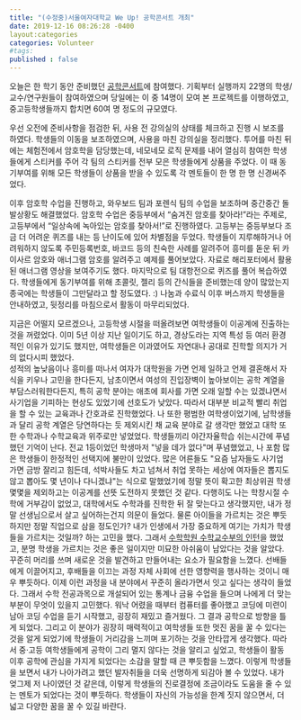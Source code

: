 ```yaml
---
title: "(수정중)서울여자대학교 We Up! 공학콘서트 개최"
date: 2019-12-16 08:26:28 -0400
layout:categories
categories: Volunteer
#tags: 
published : false
---
```


오늘은 한 학기 동안 준비했던 [공학콘서트](https://n.news.naver.com/article/025/0002962622)에 참여했다.
기획부터 실행까지 22명의 학생/교수/연구원들이 참여하였으며 당일에는 이 중 14명이 모여 본 프로젝트를 이행하였고, 중고등학생들까지 합치면 60여 명 정도의 규모였다.

우선 오전에 준비사항을 점검한 뒤, 사용 전 강의실의 상태를 체크하고 진행 시 보조를 하였다.
학생들의 이동을 보조하였으며, 사용을 마친 강의실을 정리했다.
투어를 마친 뒤에는 체험전에서 암호학을 담당했는데, 네모네모 로직 문제를 내어 열심히 참여한 학생들에게 스티커를 주어 각 팀의 스티커를 전부 모은 학생들에게 상품을 주었다.
이 때 동기부여를 위해 모든 학생들이 상품을 받을 수 있도록 각 멘토들이 한 명 한 명 신경써주었다. 

이후 암호학 수업을 진행하고, 와우보드 팀과 포렌식 팀의 수업을 보조하며 중간중간 돌발상황도 해결했었다.
암호학 수업은 중등부에서 “숨겨진 암호를 찾아라!”라는 주제로, 고등부에서 “일상속에 녹아있는 암호를 찾아서!”로 진행하였다.
고등부는 중등부보다 조금 더 어려운 퀴즈를 내는 등 난이도에 있어 차별점을 두었다.
학생들이 지루해하거나 어려워하지 않도록 주민등록번호, 바코드 등의 친숙한 사례를 알려주어 흥미를 돋운 뒤 카이사르 암호와 애너그램 암호를 알려주고 예제를 풀어보았다.
자료로 해리포터에서 활용된 애너그램 영상을 보여주기도 했다.
마지막으로 팀 대항전으로 퀴즈를 풀어 복습하였다.
학생들에게 동기부여를 위해 초콜릿, 젤리 등의 간식들을 준비했는데 양이 많았는지 종국에는 학생들이 그만달라고 할 정도였다. :) 
나눔과 수료식 이후 버스까지 학생들을 안내하였고, 뒷정리를 마침으로서 활동이 마무리되었다.

 지금은 어떨지 모르겠으나, 고등학생 시절을 떠올려보면 여학생들이 이공계에 진출하는 것을 꺼렸었다.
 이미 5년 이상 지난 일이기도 하고, 경상도라는 지역 특성 등 여러 환경적인 이유가 있기도 했지만, 여학생들은 이과였어도 자연대나 공대로 진학할 의지가 거의 없다시피 했었다.  
 성적의 높낮음이나 흥미를 떠나서 여자가 대학원을 가면 언제 일하고 언제 결혼해서 자식을 키우나 고민을 한다든지, 남초이면서 여성의 진입장벽이 높아보이는 공학 계열을 부담스러워한다든지, 특히 공학 분야는 애초에 회사를 가면 오래 일할 수는 있겠냐면서 사기업을 기피하는 현상도 있었기에 선호도가 낮았다.
 따라서 대부분 비교적 빨리 취업을 할 수 있는 교육과나 간호과로 진학했었다.
 나 또한 평범한 여학생이었기에, 남학생들과 달리 공학 계열은 당연하다는 듯 제외시킨 채 교육 분야로 갈 생각만 했었고 대학 또한 수학과나 수학교육과 위주로만 넣었었다.
 학생들끼리 야간자율학습 쉬는시간에 푸념했던 기억이 난다.
 전교 1등이었던 학생마저 "넣을 데가 없다"며 푸념했었고, 나 포함 많은 학생들이 한정적인 선택지에 불만이 있었다.
 많은 어른들도 "요즘 남자들도 사기업 가면 금방 잘리고 힘든데, 석박사들도 차고 넘쳐서 취업 못하는 세상에 여자들은 뽑지도 않고 뽑아도 몇 년이나 다니겠냐"는 식으로 말했었기에 정말 뜻이 확고한 최상위권 학생 몇몇을 제외하고는 이공계를 선뜻 도전하지 못했던 것 같다.
 다행히도 나는 학창시절 수학에 거부감이 없었고, 대학에서도 수학과를 진학한 뒤 잘 맞는다고 생각했지만, 내가 정말 선생님으로서 살고 싶어하는건지 의문이 들었다.
 물론 아이들을 가르치는 것은 뿌듯하지만 정말 직업으로 삼을 정도인가? 내가 인생에서 가장 중요하게 여기는 가치가 학생들을 가르치는 것일까? 하는 고민을 했다.
 그래서 [수학학원 수학교수부의 인턴](https://daun3046.github.io/activity/dyb-post/)을 했었고, 분명 학생을 가르치는 것은 좋은 일이지만 미묘한 아쉬움이 남았다는 것을 알았다.
 꾸준히 머리를 쓰며 새로운 것을 발견하고 만들어내는 요소가 필요함을 느꼈다. 선배들에게 이끌어지고, 후배들을 이끄는 과정 자체 사회에 선한 영향력을 행사하는 것이니 매우 뿌듯하다. 이제 이런 과정을 내 분야에서 꾸준히 올라가면서 잇고 싶다는 생각이 들었다.
 그래서 수학 전공과목으로 개설되어 있는 통계나 금융 수업을 들으며 나에게 더 맞는 부분이 무엇이 있을지 고민했다.
 워낙 어렸을 때부터 컴퓨터를 좋아했고 코딩에 미련이 남아 코딩 수업을 듣기 시작했고, 굉장히 재밌고 즐거웠다.
 그 결과 공학으로 방향을 틀게 되었다.
 그리고 이 분야가 굉장히 매력적이고 여학생들 또한 멋진 꿈을 꿀 수 있다는 것을 알게 되었기에 학생들이 거리감을 느끼며 포기하는 것을 안타깝게 생각했다.
 따라서 중·고등 여학생들에게 공학이 그리 멀지 않다는 것을 알리고 싶었고, 학생들이 활동 이후 공학에 관심을 가지게 되었다는 소감을 말할 때 큰 뿌듯함을 느꼈다.
 이렇게 학생들을 보면서 내가 나아가려고 했던 발자취들을 더욱 선명하게 되감아 볼 수 있었다. 내가 엊그제 저 나이였던 것 같은데, 이렇게 학생들의 진로결정에 조금이라도 도움을 줄 수 있는 멘토가 되었다는 것이 뿌듯하다.
 학생들이 자신의 가능성을 한계 짓지 않으면서, 더 넓고 다양한 꿈을 꿀 수 있길 바란다.
